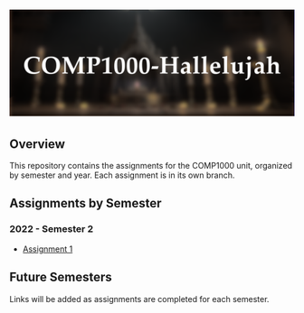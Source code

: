 # ![banner](/images/banner.png)

## Overview
This repository contains the assignments for the COMP1000 unit, organized by semester and year. Each assignment is in its own branch.

## Assignments by Semester

### 2022 - Semester 2
- [Assignment 1](https://github.com/todolodo/COMP1000/tree/2022-S2-A1)

## Future Semesters
Links will be added as assignments are completed for each semester.
